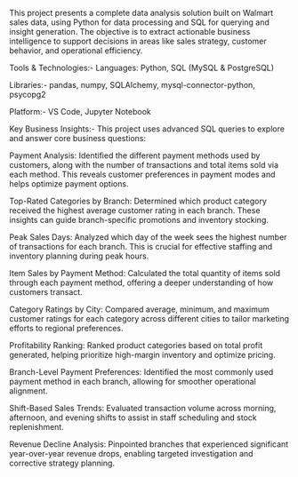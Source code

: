 This project presents a complete data analysis solution built on Walmart sales data, using Python for data processing and SQL for querying and insight generation. The objective is to extract actionable business intelligence to support decisions in areas like sales strategy, customer behavior, and operational efficiency.

Tools & Technologies:-
Languages: Python, SQL (MySQL & PostgreSQL)

Libraries:- pandas, numpy, SQLAlchemy, mysql-connector-python, psycopg2

Platform:- VS Code, Jupyter Notebook

Key Business Insights:-
This project uses advanced SQL queries to explore and answer core business questions:

Payment Analysis: Identified the different payment methods used by customers, along with the number of transactions and total items sold via each method. This reveals customer preferences in payment modes and helps optimize payment options.

Top-Rated Categories by Branch: Determined which product category received the highest average customer rating in each branch. These insights can guide branch-specific promotions and inventory stocking.

Peak Sales Days: Analyzed which day of the week sees the highest number of transactions for each branch. This is crucial for effective staffing and inventory planning during peak hours.

Item Sales by Payment Method: Calculated the total quantity of items sold through each payment method, offering a deeper understanding of how customers transact.

Category Ratings by City: Compared average, minimum, and maximum customer ratings for each category across different cities to tailor marketing efforts to regional preferences.

Profitability Ranking: Ranked product categories based on total profit generated, helping prioritize high-margin inventory and optimize pricing.

Branch-Level Payment Preferences: Identified the most commonly used payment method in each branch, allowing for smoother operational alignment.

Shift-Based Sales Trends: Evaluated transaction volume across morning, afternoon, and evening shifts to assist in staff scheduling and stock replenishment.

Revenue Decline Analysis: Pinpointed branches that experienced significant year-over-year revenue drops, enabling targeted investigation and corrective strategy planning.
